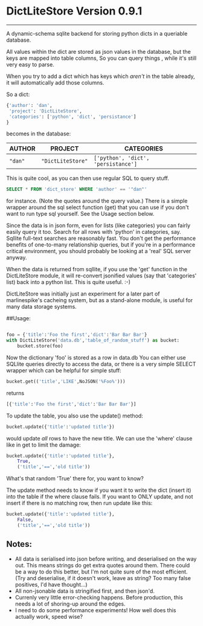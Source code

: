 # DictLiteStore Version 0.9.1
---------
A dynamic-schema sqlite backend for storing python dicts in a queriable
database.

All values within the dict are stored as json values
in the database, but the keys are mapped into table columns, So you can
query things , while it's still very easy to parse.

When you try to add a dict which has keys which *aren't* in the table
already, it will automatically add those columns.

So a dict:

```python
{'author': 'dan',
 'project': 'DictLiteStore',
 'categories': ['python', 'dict', 'persistance']
}
```

becomes in the database:

| AUTHOR  | PROJECT           | CATEGORIES                          |
| ------- | ----------------- | ----------------------------------- |
| `"dan"` | `"DictLiteStore"` | `['python', 'dict', 'persistance']` |


This is quite cool, as you can then use regular SQL to query stuff.


```sql
SELECT * FROM 'dict_store' WHERE 'author' == '"dan"'
```

for instance. (Note the quotes around the query value.)  There is a
simple wrapper around the sql select function (get) that you can use if you
don't want to run type sql yourself. See the Usage section below.

Since the data is in json form, even for lists (like categories) you
can fairly easily query it too.  Search for all rows with 'python' in
categories, say.  Sqllite full-text searches are reasonably fast.
You don't get the performance benefits of one-to-many relationship
queries, but if you're in a performance critical environment, you
should probably be looking at a 'real' SQL server anyway.

When the data is returned from sqllite, if you use the
'get' function in the DictLiteStore module, it will re-convert
jsonified values (say that 'categories' list) back into a python
list.  This is quite useful. :-)

DictLiteStore was initially just an experiment for a later part of
marlinespike's cacheing system, but as a stand-alone module,
is useful for many data storage systems.

##Usage:

```python

foo = {'title':'Foo the first','dict':'Bar Bar Bar'}
with DictLiteStore('data.db','table_of_random_stuff') as bucket:
    bucket.store(foo)

```

Now the dictionary 'foo' is stored as a row in data.db
You can either use SQLlite queries directly to access the data,
or there is a very simple SELECT wrapper which can be helpful for simple
stuff:

```python
bucket.get(('title','LIKE',NoJSON('%Foo%')))
```
returns
```python
[{'title':'Foo the first','dict':'Bar Bar Bar'}]
```

To update the table, you also use the update() method:

```python
bucket.update({'title':'updated title'})
```

would update *all* rows to have the new title.  We can use the 'where' clause
like in get to limit the damage:

```python
bucket.update({'title':'updated title'},
    True,
    ('title','==','old title'))
```

What's that random 'True' there for, you want to know?

The update method needs to know if you want it to write the dict (insert it)
into the table if the where clause fails.  If you want to ONLY update, and not
insert if there is no matching row, then run update like this:

```python
bucket.update({'title':'updated title'},
    False,
    ('title','==','old title'))
```



## Notes:

- All data is serialised into json before writing, and deserialised on the way out.
  This means strings do get extra quotes around them.  There could be a way to do this better,
  but I'm not quite sure of the most efficient. (Try and deserialise, if it doesn't work,
  leave as string?  Too many false positives, I'd have thought...)
- All non-jsonable data is stringified first, and then json'd.
- Currenly very little error-checking happens.  Before production, this needs
  a lot of shoring-up around the edges.
- I need to do some performance experiments!  How well does this actually work, speed wise?
